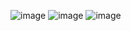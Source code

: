 ![image](https://github.com/user-attachments/assets/cd17beb9-336f-47e7-b9ae-215f56257be8)
![image](https://github.com/user-attachments/assets/3603cf90-2958-4432-8f37-98d0918918d6)
![image](https://github.com/user-attachments/assets/bf86f166-4128-4b8a-8ea0-119055a665c2)
